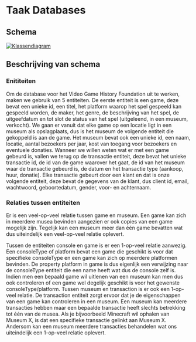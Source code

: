 # Taak Databases

## Schema  

[![Klassendiagram](https://mermaid.ink/img/pako:eNqNVMGOmzAQ_RXLx4pFoSFOgqoeurvdS7eqmly2slS5eEitgo1ss20a5d9rGxIwe9jCAfxmmHnzns0Jl4oDLnBZM2PuBDto1lDJhYbSCiXRhz2VIYYeWAPoRCVy1yclDwgdHPJd8B7aWS0caIWtIULamtlK6SYCOTxDDa3SPXovuwYdQGqYZZlSi9YTufQtWX3HLKCv7nNmwL9PSuwss51BVJ4vrB87Ay4Q8W4CNmcu3TQR4JuNrYW06FkYYZU2X0A_ARu4V7ViFoG0mskSPgJMYa5kqDFwurDau1zDeoWn1OyIX-mFQCR1QGZDjMpMaszUmUT2xxYiRre1cCPEOpUBm-uEoGGijqHWlfit9AsuztMfSmnrferiHeDt5qBj7IUHqBLa2M8Bvnp66_RUNfgZIsLliL9qbsNkVzktOg3aw4MYYZNTvEjTNxSjdzc378dVv5WonLanOBvzsj7vIfSaWhxlLf4rK4t7vpY32If8DP7GCW5AO6O4O9tBI4rtT3AtceFeOdO_KHYzuzzWWbU7yhIXFasNJLhrufNu-Bdc0ZbJb0q5tdVdv8TFCf_BxTZLyYqQjGRvCSF5vkrwERfLPM3Iep0vlnlGNpt8Q84J_hsKLNL1Jt8uM7Lakq2PLBMM3B-sx-Ff5B8XHvchMtA4_wOmAIj0?type=png)](https://mermaid.live/edit#pako:eNqNVMGOmzAQ_RXLx4pFoSFOgqoeurvdS7eqmly2slS5eEitgo1ss20a5d9rGxIwe9jCAfxmmHnzns0Jl4oDLnBZM2PuBDto1lDJhYbSCiXRhz2VIYYeWAPoRCVy1yclDwgdHPJd8B7aWS0caIWtIULamtlK6SYCOTxDDa3SPXovuwYdQGqYZZlSi9YTufQtWX3HLKCv7nNmwL9PSuwss51BVJ4vrB87Ay4Q8W4CNmcu3TQR4JuNrYW06FkYYZU2X0A_ARu4V7ViFoG0mskSPgJMYa5kqDFwurDau1zDeoWn1OyIX-mFQCR1QGZDjMpMaszUmUT2xxYiRre1cCPEOpUBm-uEoGGijqHWlfit9AsuztMfSmnrferiHeDt5qBj7IUHqBLa2M8Bvnp66_RUNfgZIsLliL9qbsNkVzktOg3aw4MYYZNTvEjTNxSjdzc378dVv5WonLanOBvzsj7vIfSaWhxlLf4rK4t7vpY32If8DP7GCW5AO6O4O9tBI4rtT3AtceFeOdO_KHYzuzzWWbU7yhIXFasNJLhrufNu-Bdc0ZbJb0q5tdVdv8TFCf_BxTZLyYqQjGRvCSF5vkrwERfLPM3Iep0vlnlGNpt8Q84J_hsKLNL1Jt8uM7Lakq2PLBMM3B-sx-Ff5B8XHvchMtA4_wOmAIj0)


## Beschrijving van schema
### Enititeiten
Om de database voor het Video Game History Foundation uit te werken, maken we gebruik van 5 entiteiten. De eerste entiteit is een game, deze bevat een unieke id, een titel, het platform waarop het spel gespeeld kan gespeeld worden, de maker, het genre, de beschrijving van het spel, de uitgeefdatum en tot slot de status van het spel (uitgeleend, in een museum, verkocht). We gaan er vanuit dat elke game op een locatie ligt in een museum als opslagplaats, dus is het museum de volgende entiteit die gekoppeld is aan de game. Het museum bevat ook een unieke id, een naam, locatie, aantal bezoekers per jaar, kost van toegang voor bezoekers en eventuele donaties. Wanneer we willen weten wat er met een game gebeurd is, vallen we terug op de transactie entiteit, deze bevat het unieke transactie id, de id van de game waarover het gaat, de id van het museum waar de transactie gebeurd is, de datum en het transactie type (aankoop, huur, donatie). Elke transactie gebeurt door een klant en dat is onze volgende entiteit, deze bevat de gegevens van de klant, dus client id, email, wachtwoord, geboortedatum, gender, voor- en achternaam. 

### Relaties tussen entiteiten
Er is een veel-op-veel relatie tussen game en museum. Een game kan zich in meerdere musea bevinden aangezien er ook copies van een game mogelijk zijn. Tegelijk kan een museum meer dan één game bevatten wat dus uiteindelijk een veel-op-veel relatie oplevert.


Tussen de entiteiten console en game is er een 1-op-veel relatie aanwezig. Een consoleType of platform bevat een game die geschikt is voor dat specifieke consoleType en een game kan zich op meerdere platformen bevinden. De property platform in game is dus eigenlijk een verwijzing naar de consoleType entiteit die een name heeft wat dus de console zelf is. Indien men een bepaald game wil uitlenen van een museum kan men dus ook controleren of een game wel degelijk geschikt is voor het gewenste consoleType/platform.
Tussen museum en transaction is er ook een 1-op-veel relatie. De transaction entiteit zorgt ervoor dat je de eigenschappen van een game kan controleren in een museum. Een museum kan meerdere transacties hebben maar een bepaalde transactie heeft slechts betrekking tot één van de musea. Als je bijvoorbeeld Minecraft wil ophalen van Museum X, is dat een specifieke transactie gelinkt aan Museum X. Andersom kan een museum meerdere transacties behandelen wat ons uiteindelijk een 1-op-veel relatie oplevert.

